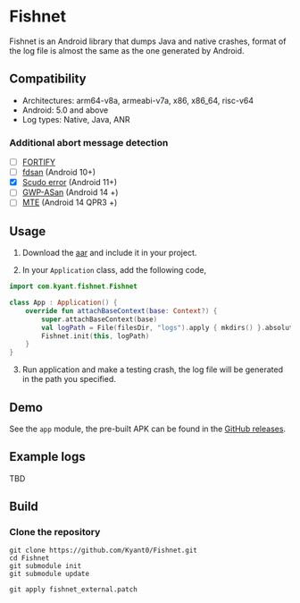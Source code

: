 # Fishnet

Fishnet is an Android library that dumps Java and native crashes,
format of the log file is almost the same as the one generated by Android.

## Compatibility

- Architectures: arm64-v8a, armeabi-v7a, x86, x86_64, risc-v64
- Android: 5.0 and above
- Log types: Native, Java, ANR

### Additional abort message detection

- [ ] [FORTIFY](https://android-developers.googleblog.com/2017/04/fortify-in-android.html)
- [ ] [fdsan](https://android.googlesource.com/platform/bionic/+/master/docs/fdsan.md) (Android 10+)
- [x] [Scudo error](https://source.android.com/docs/security/test/scudo) (Android 11+)
- [ ] [GWP-ASan](https://developer.android.com/ndk/guides/gwp-asan) (Android 14 +)
- [ ] [MTE](https://developer.android.com/ndk/guides/arm-mte) (Android 14 QPR3 +)

## Usage

1. Download the [aar](https://github.com/Kyant0/Fishnet/releases) and include it in your project.

2. In your `Application` class, add the following code,

```kotlin
import com.kyant.fishnet.Fishnet

class App : Application() {
    override fun attachBaseContext(base: Context?) {
        super.attachBaseContext(base)
        val logPath = File(filesDir, "logs").apply { mkdirs() }.absolutePath
        Fishnet.init(this, logPath)
    }
}
```

3. Run application and make a testing crash,
   the log file will be generated in the path you specified.

## Demo

See the `app` module,
the pre-built APK can be found in the [GitHub releases](https://github.com/Kyant0/Fishnet/releases).

## Example logs

TBD

## Build

### Clone the repository

```shell
git clone https://github.com/Kyant0/Fishnet.git
cd Fishnet
git submodule init
git submodule update

git apply fishnet_external.patch
```
